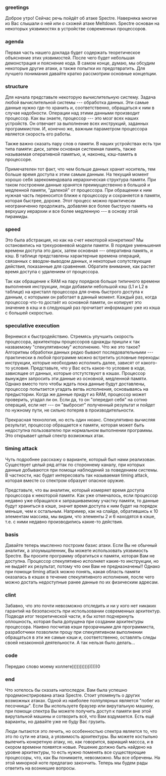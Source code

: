 ### greetings
Доброе утро! Сейчас речь пойдёт об атаке Spectre. Наверняка многие из Вас слышали о ней или о схожей атаке Meltdown. Spectre основан на некоторых уязвимостях в устройстве современных процессоров.

### agenda
Первая часть нашего доклада будет содержать теоретическое объяснение этих уязвимостей. После чего будет небольшая демонстрация и пояснение кода. В самом конце, думаю, мы обсудим некоторые другие атаки, а также попытки их предотвратить. Для лучшего понимания давайте кратко рассмотрим основные концепции.

### structure
Для начала представьте некоторую вычислительную систему. Задача любой вычислительной системы --- обработка данных. Эти самые данные нужно где-то хранить и, соответственно, обращаться к ним в случае надобности. Операции над этими данными производит процессор. Как вы знаете, процессор --- это мозг всех наших устройств. Он отвечает за выполнение всех инструкций, заданных программистом. И, конечно же, важным параметром процессора является скорость его работы.

Также важно сказать пару слов о памяти. В наших устройствах есть три типа памяти: диск, затем основная системная память, также называемая оперативной памятью, и, наконец, кэш-память в процессоре.

Примечателен тот факт, что чем больше данных хранит носитель, тем больше время доступа к этим самым данным. На текущий момент хорошо себя зарекомендовала иерархическая структура памяти. При таком построении данные хранятся преимущественно в большой и медленной памяти, "далекой" от процессора. При обращении к ним нужная часть переносится ближе к процессору и сохраняется в памяти, которая быстрее, дороже. Этот процесс можно практически неограниченно продолжать, добавляя все более быструю память на верхушку иерархии и все более медленную --- в основу этой пирамиды.


### speed
Это была абстракция, но как на счет некоторой конкретики? Мы остановились на трехуровневой модели памяти. В порядке уменьшения времени доступа это диск, затем основная --- оперативна память, и кэш. В таблице представлены характерные времена операций, связанных с вводом-выводом данных, и некоторые сопутствующие действия, показанные для сравнения. Обратите внимание, как растет время доступа с удалением от процессора.

Так как обращение к RAM на пару порядков больше типичного времени выполнения инструкции, люди добавили небольшой кэш (L1 и L2 в таблице) на кристалл процессора для очень быстрого доступа к данным, с которыми он работает в данный момент. Каждый раз, когда процессор что-то достаёт из основной памяти, он копирует это значение в кэш и в следующий раз прочитает информацию уже из кэша с большей скоростью.

### speculative execution
Вернемся к быстродействию. Стремясь улучшить скорость процессора, архитекторы процессоров однажды пришли к так назваемому "спекулятивному" исполнению. Что же это такое? Алгоритмы обработки данных редко бывают последовательными --- практически в любой программе можно встретить условные переходы: инструкции, которые необходимо исполнить далее, зависят от какого-то условия. Представьте, что у Вас есть какое-то условие в коде, зависящее от данных, которые отстутствуют в кэшах. Процессор вынужден запросить эти данные из основной, медленной памяти. Однако вместо того чтобы ждать пока данные будут доставлены, процессор попытается угадать ветвь исполнения, основываясь на предыстории. Когда же данные придут из RAM, процессор может проверить, угадал ли он. Если да, то он "опередил себя" на сотню операций, если нет --- он "выбросит" полученный результат и пойдет по нужному пути, не сильно потеряв в производительности.

Прекрасная технология, но есть один нюанс. Спекулятивно вычисляя результат, процессор обращается к памяти, которая может быть недоступна пользователю при нормальном выполнении программы. Это открывает целый спектр возможных атак.

### timing attack
Чуть подробнее расскажу о варианте, который был нами реализован.
Существует целый ряд аттак по стороннему каналу, при которых данные добываются при помощи наблюдений за поведением системы. В частности, нас будет интересовать так называемая timing attack, которая вместе со спектром образует опасное оружие. 

Представьте, что вы аналитик, который измеряет время доступа процессора к некоторой памяти. Как уже отмечалось, если процессор недавно уже обращался к запрашиваемому участку памяти, то данные будут храниться в кэше, значит время доступа к ним будет на порядок меньше, чем к остальным. Например, как на слайде, обратившись к 10 элементам массива, мы видим, что элементы 2 и 6 находятся в кэше, т.е. с ними недавно производились какие-то действия.

### basis
Давайте теперь мысленно построим базис атаки. Если Вы не обычный аналитик, а злоумышленник, Вы можете использовать уязвимость Spectre. Вы просите программу обратиться к памяти, которая Вам не доступна. Процессор спекулятивно исполняет какие-то инструкции, но не выдаёт их результат, потому что они Вам не предназначены!! Однако при помощи timing attack можно понять, какая область памяти оказалась в кэшах в течение спекулятивного исполнения, после чего можно достать недоступные ранее данные по их физическим адресам. 

### clint
Забавно, что это почти невозможно отследить и ни у кого нет никаких гарантий на безопасность при использовании современных архитектур. Подводя итог теоретической части, я бы хотел подчеркнуть оплошность, которая была допущена при создании архитектуры процессора. Наивно посчитав кэши прозрачными для программиста, разработчики позволили процу при спекулятивном выполнении обращаться в эти же самые кэши и, соответственно, оставлять следы своей незаконной деятельности. А так нельзя было делать...

### code
Передаю слово моему коллеге))))))))))))))))0

### end
Что хотелось бы сказать напоследок. Вам была успешно продемонстрирована атака Spectre. Стоит упомянуть о других возможных атаках. Одной из наиболее полпулярных является "побег из песочницы". Если Вы используете браузер или вирутальную машину, при помощи спектра Вы можете получить доступ к памяти вне этой вирутальной машины и сотворить всё, что Вам вздумается. Есть ещё варианты, но давайте уже не буду Вас грузить. 

Люди пытаются это лечить, но особенностью спектра является то, что это по сути не атака, а уязвимость архитектуры. Вы можете костыльно вылечить конкретную атаку, но, как говорится, вариаций массса, и в скором времени появятся новые. Решение должно быть найдено на уровне архитектуры, то есть нужно поменять все существующие процессоры, что, как Вы понимаете, невозможно. Мы все обречены.
На этой минорной ноте предлагаю закончить. Теперь мы будем рады ответить на возникшие вопросы.
